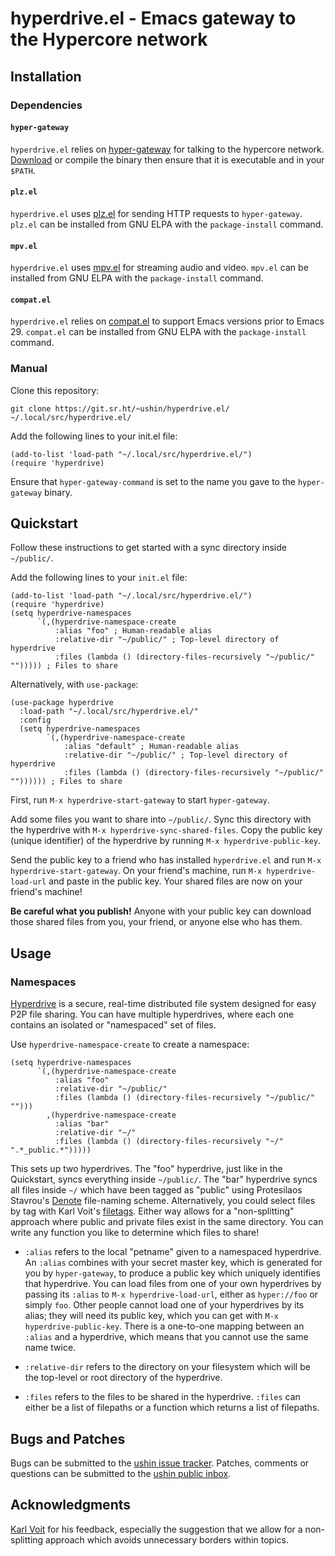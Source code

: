 # hyperdrive.el - Emacs gateway to the Hypercore network

## Installation

### Dependencies

#### `hyper-gateway`

`hyperdrive.el` relies on
[hyper-gateway](https://github.com/RangerMauve/hyper-gateway/) for
talking to the hypercore network.
[Download](https://github.com/RangerMauve/hyper-gateway/releases) or
compile the binary then ensure that it is executable and in your
`$PATH`.

#### `plz.el`

`hyperdrive.el` uses [plz.el](https://github.com/alphapapa/plz.el) for
sending HTTP requests to `hyper-gateway`. `plz.el` can be installed
from GNU ELPA with the `package-install` command.

#### `mpv.el`

`hyperdrive.el` uses [mpv.el](https://github.com/kljohann/mpv.el) for
streaming audio and video. `mpv.el` can be installed from GNU ELPA
with the `package-install` command.

#### `compat.el`

`hyperdrive.el` relies on
[compat.el](https://github.com/emacs-compat/compat) to support Emacs
versions prior to Emacs 29. `compat.el` can be installed from GNU ELPA
with the `package-install` command.

### Manual

Clone this repository:

```
git clone https://git.sr.ht/~ushin/hyperdrive.el/ ~/.local/src/hyperdrive.el/
```

Add the following lines to your init.el file:

```
(add-to-list 'load-path "~/.local/src/hyperdrive.el/")
(require 'hyperdrive)
```

Ensure that `hyper-gateway-command` is set to the name you gave to the
`hyper-gateway` binary.

## Quickstart

Follow these instructions to get started with a sync directory inside
`~/public/`.

Add the following lines to your `init.el` file:

```
(add-to-list 'load-path "~/.local/src/hyperdrive.el/")
(require 'hyperdrive)
(setq hyperdrive-namespaces
      `(,(hyperdrive-namespace-create
          :alias "foo" ; Human-readable alias
          :relative-dir "~/public/" ; Top-level directory of hyperdrive
          :files (lambda () (directory-files-recursively "~/public/" ""))))) ; Files to share
```

Alternatively, with `use-package`:
```
(use-package hyperdrive
  :load-path "~/.local/src/hyperdrive.el/"
  :config
  (setq hyperdrive-namespaces
        `(,(hyperdrive-namespace-create
            :alias "default" ; Human-readable alias
            :relative-dir "~/public/" ; Top-level directory of hyperdrive
            :files (lambda () (directory-files-recursively "~/public/" "")))))) ; Files to share
```

First, run `M-x hyperdrive-start-gateway` to start `hyper-gateway`.

Add some files you want to share into `~/public/`. Sync this directory
with the hyperdrive with `M-x hyperdrive-sync-shared-files`. Copy the
public key (unique identifier) of the hyperdrive by running `M-x
hyperdrive-public-key`.

Send the public key to a friend who has installed `hyperdrive.el` and run
`M-x hyperdrive-start-gateway`. On your friend's machine, run `M-x
hyperdrive-load-url` and paste in the public key. Your shared files are
now on your friend's machine!

**Be careful what you publish!** Anyone with your public key can
download those shared files from you, your friend, or anyone else who
has them.

## Usage

### Namespaces

[Hyperdrive](https://docs.holepunch.to/building-blocks/hyperdrive) is
a secure, real-time distributed file system designed for easy P2P file
sharing. You can have multiple hyperdrives, where each one contains an
isolated or "namespaced" set of files.

Use `hyperdrive-namespace-create` to create a namespace:

```
(setq hyperdrive-namespaces
      `(,(hyperdrive-namespace-create
          :alias "foo"
          :relative-dir "~/public/"
          :files (lambda () (directory-files-recursively "~/public/" "")))
        ,(hyperdrive-namespace-create
          :alias "bar"
          :relative-dir "~/"
          :files (lambda () (directory-files-recursively "~/" ".*_public.*")))))
```

This sets up two hyperdrives. The "foo" hyperdrive, just like in the
Quickstart, syncs everything inside `~/public/`. The "bar" hyperdrive
syncs all files inside `~/` which have been tagged as "public" using
Protesilaos Stavrou's [Denote](https://protesilaos.com/emacs/denote)
file-naming scheme. Alternatively, you could select files by tag with
Karl Voit's [filetags](https://github.com/novoid/filetags/). Either
way allows for a "non-splitting" approach where public and private
files exist in the same directory. You can write any function you like
to determine which files to share!

- `:alias` refers to the local "petname" given to a namespaced
  hyperdrive. An `:alias` combines with your secret master key, which
  is generated for you by `hyper-gateway`, to produce a public key
  which uniquely identifies that hyperdrive. You can load files from
  one of your own hyperdrives by passing its `:alias` to `M-x
  hyperdrive-load-url`, either as `hyper://foo` or simply `foo`. Other
  people cannot load one of your hyperdrives by its alias; they will
  need its public key, which you can get with `M-x hyperdrive-public-key`.
  There is a one-to-one mapping between an `:alias` and a hyperdrive,
  which means that you cannot use the same name twice.

- `:relative-dir` refers to the directory on your filesystem which
  will be the top-level or root directory of the hyperdrive.

- `:files` refers to the files to be shared in the hyperdrive.
  `:files` can either be a list of filepaths or a function which
  returns a list of filepaths.

## Bugs and Patches

Bugs can be submitted to the [ushin issue
tracker](https://todo.sr.ht/~ushin/ushin). Patches,
comments or questions can be submitted to the [ushin public
inbox](https://lists.sr.ht/~ushin/ushin).

## Acknowledgments

[Karl Voit](https://karl-voit.at/) for his feedback, especially the
suggestion that we allow for a non-splitting approach which avoids
unnecessary borders within topics.

